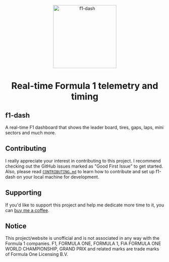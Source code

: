 <p align="center">
  <picture>
    <source media="(prefers-color-scheme: dark)" srcset="./dash/public/tag-logo.png" width="200">
    <img alt="f1-dash" src="./dash/public/tag-logo.png" width="200">
  </picture>
</p>

<h1 align="center">Real-time Formula 1 telemetry and timing</h1>

## f1-dash

A real-time F1 dashboard that shows the leader board, tires, gaps, laps, mini sectors and much more.

## Contributing

I really appreciate your interest in contributing to this project. I recommend checking out the GitHub issues marked as "Good First Issue" to get started. Also, please read [`CONTRIBUTING.md`](CONTRIBUTING.md) to learn how to contribute and set up f1-dash on your local machine for development.

## Supporting

If you'd like to support this project and help me dedicate more time to it, you can [buy me a coffee](https://www.buymeacoffee.com/slowlydev).

## Notice

This project/website is unofficial and is not associated in any way with the Formula 1 companies. F1, FORMULA ONE, FORMULA 1, FIA FORMULA ONE WORLD CHAMPIONSHIP, GRAND PRIX and related marks are trade marks of Formula One Licensing B.V.